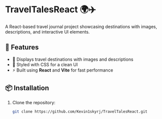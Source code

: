 # TravelTalesReact 🌍✈️  

A React-based travel journal project showcasing destinations with images, descriptions, and interactive UI elements.  

## 🚀 Features  
- 📍 Displays travel destinations with images and descriptions  
- 🎨 Styled with CSS for a clean UI  
- ⚡ Built using **React** and **Vite** for fast performance  

## 📦 Installation  
1. Clone the repository:  
   ```bash
   git clone https://github.com/Kevin1skyrj/TravelTalesReact.git
